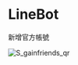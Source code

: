 # LineBot

新增官方帳號

![S_gainfriends_qr](https://user-images.githubusercontent.com/37571816/153702087-0ab051c9-97a9-476e-954b-94553120ba14.png)
